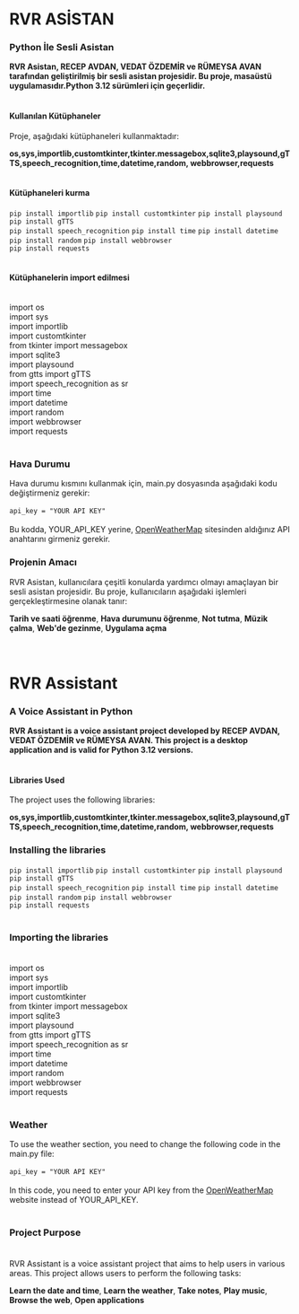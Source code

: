 # RVR ASİSTAN <br>
### Python İle Sesli Asistan <br>
**RVR Asistan, RECEP AVDAN, VEDAT ÖZDEMİR ve RÜMEYSA AVAN tarafından geliştirilmiş bir sesli asistan projesidir. Bu proje, masaüstü uygulamasıdır.Python 3.12 sürümleri için geçerlidir.** <br>
<br>
#### Kullanılan Kütüphaneler<br>
Proje, aşağıdaki kütüphaneleri kullanmaktadır:<br>

**os,sys,importlib,customtkinter,tkinter.messagebox,sqlite3,playsound,gTTS,speech_recognition,time,datetime,random,
webbrowser,requests**
<br/>
<br/>

#### Kütüphaneleri kurma <br>

`pip install importlib`
`pip install customtkinter`
`pip install playsound`
`pip install gTTS`<br>
`pip install speech_recognition`
`pip install time`
`pip install datetime`
`pip install random`
`pip install webbrowser`<br>
`pip install requests` <br><br>
#### Kütüphanelerin import edilmesi <br><br>
import os <br>
import sys <br>
import importlib <br>
import customtkinter <br>
from tkinter import messagebox <br>
import sqlite3<br>
import playsound <br>
from gtts import gTTS <br>
import speech_recognition as sr <br>
import time<br>
import datetime <br>
import random <br>
import webbrowser <br>
import requests <br> <br>
### Hava Durumu <br>
Hava durumu kısmını kullanmak için, main.py dosyasında aşağıdaki kodu değiştirmeniz gerekir:<br><br>
`api_key = "YOUR API KEY"`<br><br>
Bu kodda, YOUR_API_KEY yerine, [OpenWeatherMap](https://openweathermap.org/) sitesinden aldığınız API anahtarını girmeniz gerekir.<br>
### Projenin Amacı <br>
RVR Asistan, kullanıcılara çeşitli konularda yardımcı olmayı amaçlayan bir sesli asistan projesidir. Bu proje, kullanıcıların aşağıdaki işlemleri gerçekleştirmesine olanak tanır:<br>

**Tarih ve saati öğrenme**,
**Hava durumunu öğrenme**,
**Not tutma**,
**Müzik çalma**,
**Web'de gezinme**,
**Uygulama açma**<br><br><br>


# RVR Assistant<br>

### A Voice Assistant in Python<br>

**RVR Assistant is a voice assistant project developed by RECEP AVDAN, VEDAT ÖZDEMİR ve RÜMEYSA AVAN. This project is a desktop application and is valid for Python 3.12 versions.** <br><br>

#### Libraries Used<br>

The project uses the following libraries:<br>

**os,sys,importlib,customtkinter,tkinter.messagebox,sqlite3,playsound,gTTS,speech_recognition,time,datetime,random,
webbrowser,requests**

### Installing the libraries<br>
`pip install importlib`
`pip install customtkinter`
`pip install playsound`
`pip install gTTS`<br>
`pip install speech_recognition`
`pip install time`
`pip install datetime`
`pip install random`
`pip install webbrowser`<br>
`pip install requests` <br><br>

### Importing the libraries <br><br>
import os <br>
import sys <br>
import importlib <br>
import customtkinter <br>
from tkinter import messagebox <br>
import sqlite3<br>
import playsound <br>
from gtts import gTTS <br>
import speech_recognition as sr <br>
import time<br>
import datetime <br>
import random <br>
import webbrowser <br>
import requests <br> <br>

### Weather <br>

To use the weather section, you need to change the following code in the main.py file:<br><br>
`api_key = "YOUR API KEY"`<br><br>
In this code, you need to enter your API key from the [OpenWeatherMap](https://openweathermap.org/) website instead of YOUR_API_KEY.<br><br>

### Project Purpose<br><br>

RVR Assistant is a voice assistant project that aims to help users in various areas. This project allows users to perform the following tasks:<br>

**Learn the date and time**,
**Learn the weather**,
**Take notes**,
**Play music**,
**Browse the web**,
**Open applications**
